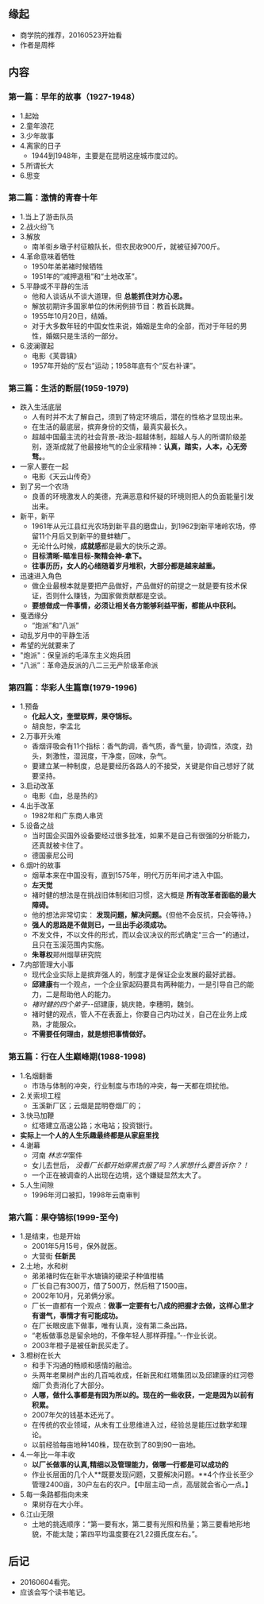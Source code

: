 ##  缘起
+ 商学院的推荐，20160523开始看
+ 作者是周桦

##  内容
### 第一篇：早年的故事（1927-1948）
+ 1.起始
+ 2.童年浪花
+ 3.少年故事
+ 4.离家的日子
	+ 1944到1948年，主要是在昆明这座城市度过的。
+ 5.所谓长大
+ 6.思变

### 第二篇：激情的青春十年
+ 1.当上了游击队员
+ 2.战火纷飞
+ 3.解放
	+ 南羊街乡墩子村征粮队长，但农民收900斤，就被征掉700斤。
+ 4.革命意味着牺牲
	+ 1950年弟弟褚时候牺牲
	+ 1951年的“减押退租”和“土地改革”。
+ 5.平静或不平静的生活
	+ 他和人谈话从不谈大道理，但 **总能抓住对方心思。**
	+ 解放初期许多国家单位的休闲例排节目：教首长跳舞。
	+ 1955年10月20日，结婚。
	+ 对于大多数年轻的中国女性来说，婚姻是生命的全部，而对于年轻的男性，婚姻只是生活的一部分。
+ 6.波澜骤起
	+ 电影《芙蓉镇》
	+ 1957年开始的“反右”运动；1958年底有个“反右补课”。

### 第三篇：生活的断层(1959-1979)
+ 跌入生活底层
	+ 人有时并不太了解自己，须到了特定环境后，潜在的性格才显现出来。
	+ 在生活的最底层，摈弃身份的交情，最真实最长久。
	+ 超越中国最主流的社会背景-政治-超越体制，超越人与人的所谓阶级差别，逐渐成就了他最接地气的企业家精神：**认真，踏实，人本，心无旁骛。**。
+ 一家人要在一起
	+ 电影《天云山传奇》
+ 到了另一个农场
	+ 良善的环境激发人的美德，充满恶意和怀疑的环境则把人的负面能量引发出来。
+ 新平，新平
	+ 1961年从元江县红光农场到新平县的磨盘山，到1962到新平堵岭农场，停留11个月后又到新平的曼蚌糖厂。
	+ 无论什么时候，**成就感**都是最大的快乐之源。
	+ **目标清晰-瞄准目标-聚精会神-拿下。**
	+ **往事历历，女人的心绪随着岁月堆积，大部分都是越来越重。**
+ 迅速进入角色
	+ 做企业最根本就是要把产品做好，产品做好的前提之一就是要有技术保证，否则什么赚钱，为国家做贡献都是空谈。
	+ **要想做成一件事情，必须让相关各方能够利益平衡，都能从中获利。**
+ 戛洒缘分
	+ “炮派”和“八派”
+ 动乱岁月中的平静生活
+ 希望的光就要来了
+ "炮派"：保皇派的毛泽东主义炮兵团
+ “八派”：革命造反派的八二三无产阶级革命派

### 第四篇：华彩人生篇章(1979-1996)
+ 1.预备
	+ **化起人文，奎壁联辉，果夺锦标。**
	+ 胡良恕，李孟北
+ 2.万事开头难
	+ 香烟评吸会有11个指标：香气韵调，香气质，香气量，协调性，浓度，劲头，刺激性，湿润度，干净度，回味，杂气。
	+ 要建立某一种制度，总是要经历各路人的不接受，关键是你自己想好了就要坚持。
+ 3.启动改革
	+ 电影《血，总是热的》
+ 4.出手改革
	+ 1982年和广东商人串货
+ 5.设备之战
	+ 当时国企买国外设备要经过很多批准，如果不是自己有很强的分析能力，还真就被卡住了。
	+ 德国豪尼公司
+ 6.烟叶的故事
	+ 烟草本来在中国没有，直到1575年，明代万历年间才进入中国。
	+ **左天觉**
	+ 褚时健的想法是在挑战旧体制和旧习惯，这大概是 **所有改革者面临的最大障碍。**
	+ 他的想法非常切实： **发现问题，解决问题。**{但他不会反抗，只会等待。}
	+ **强人的思路是不做则已，一旦出手必须成功。**
	+ 不发文件，不以文件的形式，而以会议决议的形式确定“三合一”的通过，且只在玉溪范围内实施。
	+ **朱尊权**郑州烟草研究院
+ 7.内部管理大小事
	+ 现代企业实际上是摈弃强人的，制度才是保证企业发展的最好武器。
	+ **邱建康**有一个观点，一个企业家起码要具有两种能力，一是引导自己的能力，二是帮助他人的能力。
	+ *褚时健的四个弟子*--邱建康，姚庆艳，李穗明，魏剑。
	+ 褚时健的观点，管人不在表面上，你要自己内功过关，自己在业务上成熟，才能服众。
	+ **不需要任何理由，就是想把事情做好。**

### 第五篇：行在人生巅峰期(1988-1998)
+ 1.名烟翻番
	+ 市场与体制的冲突，行业制度与市场的冲突，每一天都在烦扰他。
+ 2.关索坝工程
	+ 玉溪新厂区；云烟是昆明卷烟厂的；
+ 3.快马加鞭
	+ 红塔建立高速公路；水电站；投资银行。
+ **实际上一个人的人生乐趣最终都是从家庭里找**
+ 4.谢幕
	+ 河南 *林志华*案件
	+ 女儿去世后， *没看厂长都开始穿黑衣服了吗？人家想什么要告诉你？！*
	+ 一个正在被调查的人出现在边境，这个嫌疑显然太大了。
+ 5.人生间隙
	+ 1996年河口被扣，1998年云南审判

### 第六篇：果夺锦标(1999-至今)
+ 1.是结束，也是开始
	+ 2001年5月15号，保外就医。
	+ 大营街 **任新民**
+ 2.土地，水和树
	+ 弟弟褚时佐在新平水塘镇的硬梁子种值柑橘
	+ 厂长自己有300万，借了500万，然后租了1500亩。
	+ 2002年10月，兄弟俩分家。
	+ 厂长一直都有一个观点：**做事一定要有七八成的把握才去做，这样心里才有谱气，事情才有可能成功。**
	+ 在厂长眼皮底下做事，唯有认真，没有第二条出路。
	+ “老板做事总是留余地的，不像年轻人那样莽撞。”--作业长说。
	+ 2003年橙子是被任新民买走了。
+ 3.橙树在长大
	+ 和手下沟通的畅顺和感情的融洽。
	+ 头两年老果树产出的几百吨收成，任新民和红塔集团以及邱建康的红河卷烟厂负责消化了大部分。
	+ **人哪，做什么事都是有因为所以的。现在的一些收获，一定是因为以前有积累。**
	+ 2007年欠的钱基本还光了。
	+ 在传统的农业领域，从未有工业思维进入过，经验总是能压过数学和理论。
	+ 以前经验每亩地种140株，现在砍到了80到90一亩地。
+ 4.一年比一年丰收
	+ **以厂长做事的认真,精细以及管理能力，做哪一行都是可以成功的**
	+ 作业长层面的几个人**既要发现问题，又要解决问题。**4个作业长至少管理2400亩，30户左右的农户。【中层主动一点，高层就会省心一点。】
+ 5.每一条路都指向未来
	+ 果树存在大小年。
+ 6.江山无限
	+ 土地的挑选顺序：“第一要有水，第二要有光照和热量；第三要看地形地貌，不能太陡；第四平均温度要在21,22摄氏度左右。”。

## 后记
+ 20160604看完。
+ 应该会写个读书笔记。